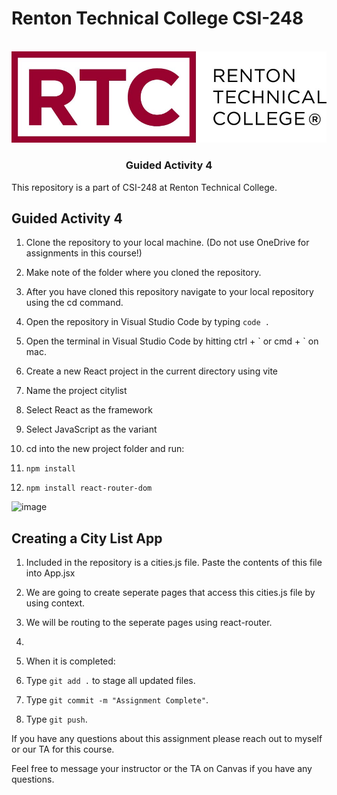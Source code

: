 # Renton Technical College CSI-248
<br />    

<div align="center">  
    <img src="logo.jpg" alt="Logo">
    <h3 align="center">Guided Activity 4</h3>
</div>

This repository is a part of CSI-248 at Renton Technical College.

## Guided Activity 4

1. Clone the repository to your local machine. (Do not use OneDrive for assignments in this course!)
2. Make note of the folder where you cloned the repository.
3. After you have cloned this repository navigate to your local repository using the cd command.
4. Open the repository in Visual Studio Code by typing `code .`

5. Open the terminal in Visual Studio Code by hitting ctrl + \` or cmd + \` on mac.
6. Create a new React project in the current directory using vite
7. Name the project citylist
8. Select React as the framework
9. Select JavaScript as the variant
10. cd into the new project folder and run:
11. `npm install`
12. `npm install react-router-dom`

![image](https://github.com/EmeryCSI/CSI248F23_GuidedActivity4/assets/102991550/65edb0e8-a79b-4efc-9460-1c352a86061e)


## Creating a City List App

1. Included in the repository is a cities.js file. Paste the contents of this file into App.jsx
2. We are going to create seperate pages that access this cities.js file by using context.
3. We will be routing to the seperate pages using react-router.
4. 


19. When it is completed:
20. Type `git add .` to stage all updated files.
21. Type `git commit -m "Assignment Complete"`.
22. Type `git push`.

If you have any questions about this assignment please reach out to myself or our TA for this course. 



Feel free to message your instructor or the TA on Canvas if you have any questions.
